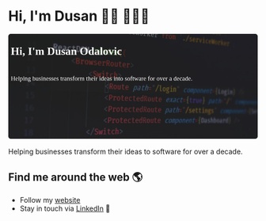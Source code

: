 # Hi, I'm Dusan 👋🏾 👩🏾‍💻

<img src="https://raw.githubusercontent.com/dodalovic/dodalovic/main/gh-header-image-cropped.png" alt="Dusan Odalovic GitHub page">

Helping businesses transform their ideas to software for over a decade.


## Find me around the web 🌎

- Follow my <a href="https://www.odalovic.com/">website</a>
- Stay in touch via <a href="https://www.linkedin.com/in/dodalovic/">LinkedIn</a> 💼
